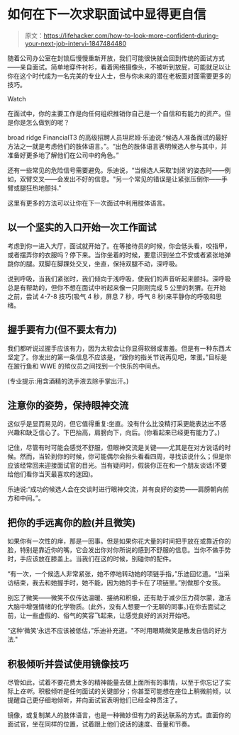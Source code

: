 # 如何在下一次求职面试中显得更自信

> 原文：<https://lifehacker.com/how-to-look-more-confident-during-your-next-job-intervi-1847484480>

随着公司办公室在封锁后慢慢重新开放，我们可能很快就会回到传统的面试方式——亲自面试。简单地穿件衬衫，看着网络摄像头，不被听到放屁，可能就足以让你在这个时代成为一名完美的专业人士，但与你未来的潜在老板面对面需要更多的技巧。

Watch

在面试中，你的主要工作是向任何组织推销你自己是一个自信和有能力的资产。但是你是怎么做到的呢？

broad ridge FinancialT3 的高级招聘人员坦尼娅·乐迪说:“候选人准备面试的最好方法之一就是考虑他们的肢体语言。”。“出色的肢体语言表明候选人参与其中，并准备好更多地了解他们在公司中的角色。”

还有一些常见的危险信号需要避免。乐迪说，“当候选人采取‘封闭’的姿态时——例如，双臂交叉——会发出不好的信息。"另一个常见的错误是让紧张压倒你——手臂或腿狂热地颤抖."

这里有更多的方法可以让你在下一次面试中利用肢体语言。

## 以一个坚实的入口开始一次工作面试

考虑到你一进入大厅，面试就开始了。在等接待员的时候，你会低头看，咬指甲，或者摆弄你的衣服吗？停下来。当你坐着的时候，要意识到坐立不安或者紧张地弹跳你的腿。双脚在脚踝处交叉，坐直，保持双腿不动，深呼吸。

说到呼吸，当我们紧张时，我们倾向于浅呼吸，使我们的声音听起来颤抖。深呼吸总是有帮助的，但你不想在面试中听起来像一只刚刚完成 5 公里的刺猬。在开始之前，尝试 4-7-8 技巧(吸气 4 秒，屏息 7 秒，呼气 8 秒)来平静你的呼吸和思绪。

## 握手要有力(但不要太有力)

我们都听说过握手应该有力，因为太软会让你显得软弱或害羞。但是有一种东西*太*坚定了。你发出的第一条信息不应该是，“跟你的指关节说再见吧，笨蛋。”目标是在跛行鱼和 WWE 的殡仪员之间找到一个快乐的中间点。

(专业提示:用含酒精的洗手液去除手掌出汗。)

## 注意你的姿势，保持眼神交流

这似乎是显而易见的，但它值得重复:坐直。没有什么比没精打采更能表达出不感兴趣和缺乏信心了。下巴抬高，肩膀向下，向后。(你看起来已经更有能力了。)

记住，尽管有时可能会感觉不舒服，但眼神交流是关键——尤其是在对方说话的时候。然而，当轮到你的时候，你可能偶尔会抬头看看四周，寻找该说什么；但是你应该经常回来迎接面试官的目光。当有疑问时，假装你正在和一个朋友谈话(不要给他们看你当天最喜欢的迷因)。

乐迪说:“成功的候选人会在交谈时进行眼神交流，并有良好的姿势——肩膀朝向前方和中间。”。

## 把你的手远离你的脸(并且微笑)

如果你有一次性的痒，那是一回事。但是如果你花大量的时间把手放在或靠近你的脸，特别是靠近你的嘴，它会发出你对你所说的感到不舒服的信息。当你不做手势时，手应该放在膝盖上。当我们在这的时候，别碰你的配件。

“有一次，一个候选人非常紧张，她不停地转动她的项链手指，”乐迪回忆道。“当采访结束，我去和她握手时，她不能，因为她的手卡在了项链里。”别做那个女孩。

别忘了微笑——微笑不仅传达温暖、接纳和积极，还有助于减少压力荷尔蒙，激活大脑中增强情绪的化学物质。(此外，没有人想要一个无聊的同事。)在你去面试之前，让一些虚假的、俗气的笑容飞起来，让感觉良好的派对开始吧。

“这种‘微笑’永远不应该被低估，”乐迪补充道。"不时用眼睛微笑是散发自信的好方法."

## **积极倾听并尝试使用镜像技巧**

尽管如此，试着不要花费太多的精神能量去做上面所有的事情，以至于你忘记了实际上*在听*。积极倾听是任何面试的关键部分；你甚至可能想在座位上稍微前倾，以提醒自己更仔细地倾听，并向面试官表明他们已经全神贯注了。

镜像，或复制某人的肢体语言，也是一种微妙但有力的表达联系的方式。直面你的面试官，坐在同样的位置，试着跟上他们说话的速度、音量和节奏。